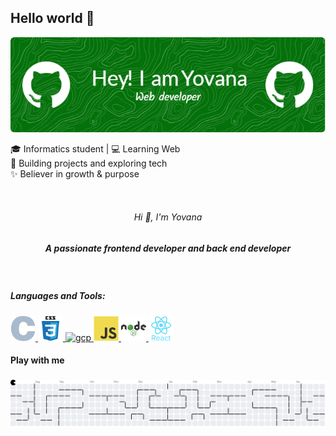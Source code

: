 ## Hello world 👋


![yovana](img/github-header-image.png)

<!--
**GIyouu/GIyouu** is a ✨ _special_ ✨ repository because its `README.md` (this file) appears on your GitHub profile.

Here are some ideas to get you started:

-->
🎓 Informatics student | 💻 Learning Web  
🚀 Building projects and exploring tech  
✨ Believer in growth & purpose

<br><h6 align="center">Hi 👋, I'm Yovana</h1>
<h5 align="center">A passionate frontend developer and back end developer</h3><br>



<h5 align="left">Languages and Tools:</h3>
<p align="left">  <a href="https://www.cprogramming.com/" target="_blank" rel="noreferrer"> <img src="https://raw.githubusercontent.com/devicons/devicon/master/icons/c/c-original.svg" alt="c" width="40" height="40"/> </a> <a href="https://www.w3schools.com/css/" target="_blank" rel="noreferrer"> <img src="https://raw.githubusercontent.com/devicons/devicon/master/icons/css3/css3-original-wordmark.svg" alt="css3" width="40" height="40"/> </a>  <a href="https://cloud.google.com" target="_blank" rel="noreferrer"> <img src="https://www.vectorlogo.zone/logos/google_cloud/google_cloud-icon.svg" alt="gcp" width="40" height="40"/> </a> <a href="https://developer.mozilla.org/en-US/docs/Web/JavaScript" target="_blank" rel="noreferrer"> <img src="https://raw.githubusercontent.com/devicons/devicon/master/icons/javascript/javascript-original.svg" alt="javascript" width="40" height="40"/> </a> <a href="https://nodejs.org" target="_blank" rel="noreferrer"> <img src="https://raw.githubusercontent.com/devicons/devicon/master/icons/nodejs/nodejs-original-wordmark.svg" alt="nodejs" width="40" height="40"/> </a> <a href="https://reactjs.org/" target="_blank" rel="noreferrer"> <img src="https://raw.githubusercontent.com/devicons/devicon/master/icons/react/react-original-wordmark.svg" alt="react" width="40" height="40"/> </a> </p>


<h4 align="left">Play  with me</h4>

###

<picture>
  <source media="(prefers-color-scheme: dark)" srcset="https://raw.githubusercontent.com/GIyouu/GIyouu/output/pacman-contribution-graph-dark.svg">
  <source media="(prefers-color-scheme: light)" srcset="https://raw.githubusercontent.com/GIyouu/GIyouu/output/pacman-contribution-graph.svg">
  <img alt="pacman contribution graph" src="https://raw.githubusercontent.com/GIyouu/GIyouu/output/pacman-contribution-graph.svg">
</picture>

###